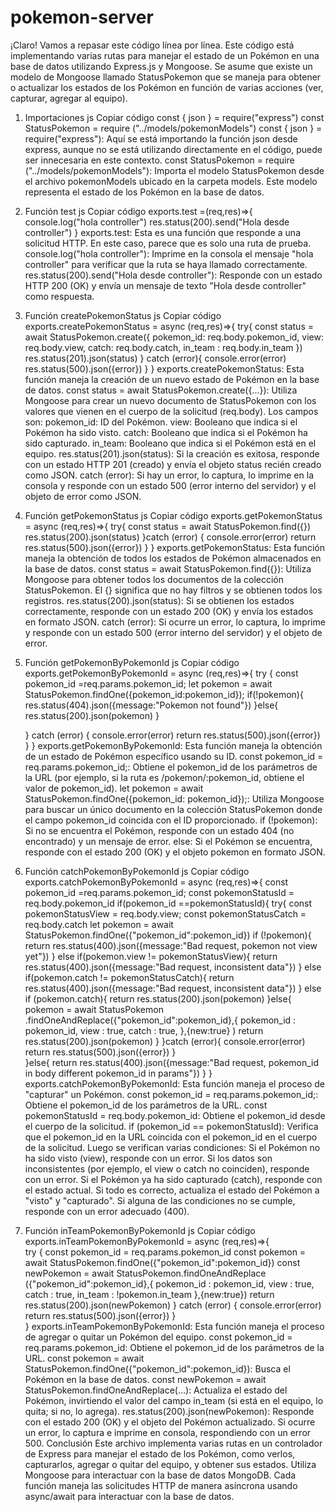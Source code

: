 # pokemon-server

¡Claro! Vamos a repasar este código línea por línea. Este código está implementando varias rutas para manejar el estado de un Pokémon en una base de datos utilizando Express.js y Mongoose. Se asume que existe un modelo de Mongoose llamado StatusPokemon que se maneja para obtener o actualizar los estados de los Pokémon en función de varias acciones (ver, capturar, agregar al equipo).

1. Importaciones
js
Copiar código
const { json } = require("express")
const StatusPokemon = require ("../models/pokemonModels")
const { json } = require("express"): Aquí se está importando la función json desde express, aunque no se está utilizando directamente en el código, puede ser innecesaria en este contexto.
const StatusPokemon = require ("../models/pokemonModels"): Importa el modelo StatusPokemon desde el archivo pokemonModels ubicado en la carpeta models. Este modelo representa el estado de los Pokémon en la base de datos.
2. Función test
js
Copiar código
exports.test =(req,res)=>{
    console.log("hola controller")
    res.status(200).send("Hola desde controller")
}
exports.test: Esta es una función que responde a una solicitud HTTP. En este caso, parece que es solo una ruta de prueba.
console.log("hola controller"): Imprime en la consola el mensaje "hola controller" para verificar que la ruta se haya llamado correctamente.
res.status(200).send("Hola desde controller"): Responde con un estado HTTP 200 (OK) y envía un mensaje de texto "Hola desde controller" como respuesta.
3. Función createPokemonStatus
js
Copiar código
exports.createPokemonStatus = async (req,res)=>{
    try{
        const status = await StatusPokemon.create({
            pokemon_id: req.body.pokemon_id,
            view: req.body.view,
            catch: req.body.catch,
            in_team : req.body.in_team
        })
        res.status(201).json(status)
    } catch (error){
        console.error(error)
        res.status(500).json({error})
    }
}
exports.createPokemonStatus: Esta función maneja la creación de un nuevo estado de Pokémon en la base de datos.
const status = await StatusPokemon.create({...}): Utiliza Mongoose para crear un nuevo documento de StatusPokemon con los valores que vienen en el cuerpo de la solicitud (req.body). Los campos son:
pokemon_id: ID del Pokémon.
view: Booleano que indica si el Pokémon ha sido visto.
catch: Booleano que indica si el Pokémon ha sido capturado.
in_team: Booleano que indica si el Pokémon está en el equipo.
res.status(201).json(status): Si la creación es exitosa, responde con un estado HTTP 201 (creado) y envía el objeto status recién creado como JSON.
catch (error): Si hay un error, lo captura, lo imprime en la consola y responde con un estado 500 (error interno del servidor) y el objeto de error como JSON.
4. Función getPokemonStatus
js
Copiar código
exports.getPokemonStatus = async (req,res)=>{
    try{
        const status = await StatusPokemon.find({})
        res.status(200).json(status)
    }catch (error) {
        console.error(error)
        return res.status(500).json({error})
    }
}
exports.getPokemonStatus: Esta función maneja la obtención de todos los estados de Pokémon almacenados en la base de datos.
const status = await StatusPokemon.find({}): Utiliza Mongoose para obtener todos los documentos de la colección StatusPokemon. El {} significa que no hay filtros y se obtienen todos los registros.
res.status(200).json(status): Si se obtienen los estados correctamente, responde con un estado 200 (OK) y envía los estados en formato JSON.
catch (error): Si ocurre un error, lo captura, lo imprime y responde con un estado 500 (error interno del servidor) y el objeto de error.
5. Función getPokemonByPokemonId
js
Copiar código
exports.getPokemonByPokemonId = async (req,res)=>{
    try {
        const pokemon_id =req.params.pokemon_id;
        let pokemon = await StatusPokemon.findOne({pokemon_id:pokemon_id});
        if(!pokemon){
            res.status(404).json({message:"Pokemon not found"})
        }else{
            res.status(200).json(pokemon)
        }
        
    } catch (error) {
        console.error(error)
        return res.status(500).json({error})
    }
}
exports.getPokemonByPokemonId: Esta función maneja la obtención de un estado de Pokémon específico usando su ID.
const pokemon_id = req.params.pokemon_id;: Obtiene el pokemon_id de los parámetros de la URL (por ejemplo, si la ruta es /pokemon/:pokemon_id, obtiene el valor de pokemon_id).
let pokemon = await StatusPokemon.findOne({pokemon_id: pokemon_id});: Utiliza Mongoose para buscar un único documento en la colección StatusPokemon donde el campo pokemon_id coincida con el ID proporcionado.
if (!pokemon): Si no se encuentra el Pokémon, responde con un estado 404 (no encontrado) y un mensaje de error.
else: Si el Pokémon se encuentra, responde con el estado 200 (OK) y el objeto pokemon en formato JSON.
6. Función catchPokemonByPokemonId
js
Copiar código
exports.catchPokemonByPokemonId = async (req,res)=>{
        const pokemon_id =req.params.pokemon_id;
        const pokemonStatusId = req.body.pokemon_id
        if(pokemon_id ==pokemonStatusId){
            try{
                const pokemonStatusView = req.body.view;
                const pokemonStatusCatch = req.body.catch
                let pokemon = await StatusPokemon.findOne({"pokemon_id":pokemon_id})
                if (!pokemon){
                    return res.status(400).json({message:"Bad request, pokemon not view yet"})
                }
                else if(pokemon.view != pokemonStatusView){
                    return res.status(400).json({message:"Bad request, inconsistent data"})
                }
                else if(pokemon.catch != pokemonStatusCatch){
                    return res.status(400).json({message:"Bad request, inconsistent data"})
                } 
                else if (pokemon.catch){
                    return res.status(200).json(pokemon)
                }else{
                    pokemon = await StatusPokemon
                    .findOneAndReplace({"pokemon_id":pokemon_id},{
                        pokemon_id : pokemon_id,
                        view : true,
                        catch : true,
                    },{new:true}
                )
                return res.status(200).json(pokemon)
                }
            }catch (error){
                console.error(error)
                return res.status(500).json({error})
            }            
            }else{
                return res.status(400).json({message:"Bad request, pokemon_id in body different pokemon_id in params"})
            } 
}
exports.catchPokemonByPokemonId: Esta función maneja el proceso de "capturar" un Pokémon.
const pokemon_id = req.params.pokemon_id;: Obtiene el pokemon_id de los parámetros de la URL.
const pokemonStatusId = req.body.pokemon_id: Obtiene el pokemon_id desde el cuerpo de la solicitud.
if (pokemon_id == pokemonStatusId): Verifica que el pokemon_id en la URL coincida con el pokemon_id en el cuerpo de la solicitud.
Luego se verifican varias condiciones:
Si el Pokémon no ha sido visto (view), responde con un error.
Si los datos son inconsistentes (por ejemplo, el view o catch no coinciden), responde con un error.
Si el Pokémon ya ha sido capturado (catch), responde con el estado actual.
Si todo es correcto, actualiza el estado del Pokémon a "visto" y "capturado".
Si alguna de las condiciones no se cumple, responde con un error adecuado (400).
7. Función inTeamPokemonByPokemonId
js
Copiar código
exports.inTeamPokemonByPokemonId = async (req,res)=>{    
    try {
        const pokemon_id = req.params.pokemon_id
        const pokemon = await StatusPokemon.findOne({"pokemon_id":pokemon_id})
        const newPokemon = await StatusPokemon.findOneAndReplace
        ({"pokemon_id":pokemon_id},{
            pokemon_id : pokemon_id,
            view : true,
            catch : true, 
            in_team : !pokemon.in_team 
        },{new:true})
        return res.status(200).json(newPokemon)
    } catch (error) {
        console.error(error)
        return res.status(500).json({error})
    }        
}
exports.inTeamPokemonByPokemonId: Esta función maneja el proceso de agregar o quitar un Pokémon del equipo.
const pokemon_id = req.params.pokemon_id: Obtiene el pokemon_id de los parámetros de la URL.
const pokemon = await StatusPokemon.findOne({"pokemon_id":pokemon_id}): Busca el Pokémon en la base de datos.
const newPokemon = await StatusPokemon.findOneAndReplace(...): Actualiza el estado del Pokémon, invirtiendo el valor del campo in_team (si está en el equipo, lo quita; si no, lo agrega).
res.status(200).json(newPokemon): Responde con el estado 200 (OK) y el objeto del Pokémon actualizado.
Si ocurre un error, lo captura e imprime en consola, respondiendo con un error 500.
Conclusión
Este archivo implementa varias rutas en un controlador de Express para manejar el estado de los Pokémon, como verlos, capturarlos, agregar o quitar del equipo, y obtener sus estados. Utiliza Mongoose para interactuar con la base de datos MongoDB. Cada función maneja las solicitudes HTTP de manera asíncrona usando async/await para interactuar con la base de datos.